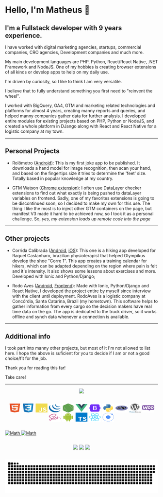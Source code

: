 

# Hello, I'm Matheus :wave:

## I'm a Fullstack developer with 9 years experience.

I have worked with digital marketing agencies, startups, commercial companies, CRO agencies, Development companies and much more. 

My main development languages are PHP, Python, React/React Native, .NET Framework and NodeJS. One of my hobbies is creating browser extensions of all kinds or develop apps to help on my daily use.

I'm driven by curiosity, so I like to think I am very versatile. 

I believe that to fully understand something you first need to "reinvent the wheel".

I worked with BigQuery, GA4, GTM and marketing related technologies and platforms for almost 4 years, creating manny reports and queries, and helped manny companies gather data for further analysis.
I developed entire modules for existing projects based on PHP, Python or NodeJS, and created a whole platform in DJango along with React and React Native for a logistic company at my town. 

---

## Personal Projects

* Rolômetro ([Android](https://play.google.com/store/apps/details?id=com.mallix.rolometro)): This is my first joke app to be published. It downloads a hand model for image recognition, then scan your hand, and based on the fingertips size it tries to determine the 'feet' size. Totally based in popular knowledge at my country.

* GTM Watson ([Chrome extension](https://chromewebstore.google.com/detail/gtm-watson/mmejcjjlincimgicadmipokeopbhbapa)): I often use DataLayer checker extensions to find out what exactly is being pushed to dataLayer variables on frontend. Sadly, one of my favorites extensions is going to be discontinued soon, so I decided to make my own for this use. The thing I like the most is to inject other GTM containers on the page, but manifest V3 made it hard to be achieved now, so I took it as a personal challenge. So, *yes, my extension loads up remote code into the page*

---

## Other projects

* Corrida Calibrada ([Android](https://play.google.com/store/apps/details?id=com.corridacalibrada.app), [iOS](https://apps.apple.com/br/app/corrida-calibrada/id6450933419)): This one is a hiking app developed for Raquel Castanharo, brazilian physioterapist that helped Olympikus develop the shoe "Corre 1". This app creates a training calendar for hikers, which can be adapted depending on the region where pain is felt and it's intensity. It also shows some lessons about exercises and more. Developed with Ionic and Python/Django;

* Rodo Aves ([Android](https://play.google.com/store/apps/details?id=com.rodoaves.app), [Frontend](http://app.rodoaves.com.br/)): Made with Ionic, Python/Django and React Native, I developed the project entire by myself since interview with the client until deployment. RodoAves is a logistic company at Concórdia, Santa Catarina, Brazil (my hometown). This software helps to gather information from every cargo so the decision makers have real time data on the go. The app is dedicated to the truck driver, so it works offline and synch data whenever a connection is available.

---

## Additional info

I took part into manny other projects, but most of it I'm not allowed to list here. I hope the above is suficient for you to decide if I am or not a good choice/fit for the job. 

Thank you for reading this far!

Take care!

 ---


<!-- most used start -->
<div align="center"> 
 
 <img height="180em" src="https://github-readme-stats.vercel.app/api/top-langs/?username=Matheus2212&layout=compact&langs_count=7&bg_color=101a26&title_color=E4562B&text_color=fff&icon_color=E4562B&hide_border=true"/>
 
</div>
<!-- most used end -->

##

<!-- icons start -->
<div align="center">
  
  <img align="center" alt="Math-HTML" height="30" width="40" src="https://raw.githubusercontent.com/devicons/devicon/master/icons/html5/html5-original.svg">
  
  <img align="center" alt="Math-CSS" height="30" width="40" src="https://raw.githubusercontent.com/devicons/devicon/master/icons/css3/css3-original.svg">
  
  <img align="center" alt="Math-Js" height="30" width="40" src="https://raw.githubusercontent.com/devicons/devicon/master/icons/javascript/javascript-plain.svg">
  
  <img align="center" alt="Math-jQuery" height="30" width="40" src="https://raw.githubusercontent.com/devicons/devicon/master/icons/jquery/jquery-plain.svg">
  
  <img align="center" alt="Math-Nodejs" height="30" width="40" src="https://raw.githubusercontent.com/devicons/devicon/master/icons/nodejs/nodejs-plain.svg">
  
  <img align="center" alt="Math-Vue" height="30" width="40" src="https://raw.githubusercontent.com/devicons/devicon/master/icons/vuejs/vuejs-original.svg">
  
  <img align="center" alt="Math-Bootstrap" height="30" width="40" src="https://raw.githubusercontent.com/devicons/devicon/master/icons/bootstrap/bootstrap-plain.svg">
  
  <img align="center" alt="Math-Python" height="30" width="40" src="https://raw.githubusercontent.com/devicons/devicon/master/icons/python/python-original.svg">
  
  <img align="center" alt="Math-Php" height="30" width="40" src="https://raw.githubusercontent.com/devicons/devicon/master/icons/php/php-original.svg">
  
  <img align="center" alt="Math-Wordpres" height="30" width="40" src="https://raw.githubusercontent.com/devicons/devicon/master/icons/wordpress/wordpress-original.svg">
  
  <img align="center" alt="Math-Woocommerce" height="30" width="40" src="https://raw.githubusercontent.com/devicons/devicon/master/icons/woocommerce/woocommerce-plain.svg">
  
  <img align="center" alt="Math-Sass" height="30" width="40" src="https://raw.githubusercontent.com/devicons/devicon/master/icons/sass/sass-original.svg">
  
  <img align="center" alt="Math-Android" height="30" width="40" src="https://raw.githubusercontent.com/devicons/devicon/master/icons/android/android-plain.svg">
  
  <img align="center" alt="Math-Ts" height="30" width="40" src="https://raw.githubusercontent.com/devicons/devicon/master/icons/typescript/typescript-original.svg">
  
  <img align="center" alt="Math-React" height="30" width="40" src="https://raw.githubusercontent.com/devicons/devicon/master/icons/react/react-original.svg">  
  
  <img align="center" alt="Math-ionic" height="30" width="40" src="https://raw.githubusercontent.com/devicons/devicon/master/icons/ionic/ionic-original.svg">
  
</div>

<!-- icons end -->

##

<!-- stats start -->
<div>
  <a href="https://github.com/Matheus2212" align="center">
   
   <img width="49%" height="180em" src="https://github-readme-streak-stats.herokuapp.com?user=Matheus2212&theme=tokyonight&hide_border=true&background=101A26&stroke=FFFFFF&border=FFFFFF&ring=E4562B&fire=1051E5&currStreakNum=FFFFFF&sideNums=FFFFFF&currStreakLabel=FFFFFF&sideLabels=FFFFFF&dates=1051E5" alt="Math" />
   
   <img width="49%" height="180em" src="https://github-readme-stats.vercel.app/api?username=Matheus2212&theme=tokyonight&show_icons=true&include_all_commits=true&count_private=true&bg_color=101a26&title_color=E4562B&text_color=fff&icon_color=1051E5&hide_border=true" alt="Math"/>
      
 </a>
</div>

<!-- stats end -->
  
  ##
 
 <!-- social start -->
<div align="center">
  <a href="https://instagram.com/matheus.f_marques" target="_blank"><img src="https://img.shields.io/badge/-Instagram-%23E4405F?style=for-the-badge&logo=instagram&logoColor=white" target="_blank"></a>
  <a href = "mailto:matheus.f.marques1998@gmail.com"><img src="https://img.shields.io/badge/-Gmail-%23333?style=for-the-badge&logo=gmail&logoColor=white" target="_blank"></a>
  <a href="https://www.linkedin.com/in/matheus-fmarques/" target="_blank"><img src="https://img.shields.io/badge/-LinkedIn-%230077B5?style=for-the-badge&logo=linkedin&logoColor=white" target="_blank"></a> 
 
 <!-- social end -->
 
 ##
 
  ![Snake animation](https://github.com/Matheus2212/Matheus2212/blob/output/github-contribution-grid-snake.svg)
 
</div>
